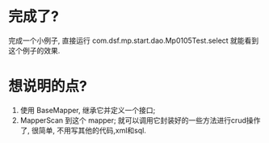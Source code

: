 # 完成了?
完成一个小例子, 直接运行 com.dsf.mp.start.dao.Mp0105Test.select 就能看到这个例子的效果.

# 想说明的点?
1. 使用 BaseMapper, 继承它并定义一个接口;
2. MapperScan 到这个 mapper;
就可以调用它封装好的一些方法进行crud操作了, 很简单, 不用写其他的代码,xml和sql.